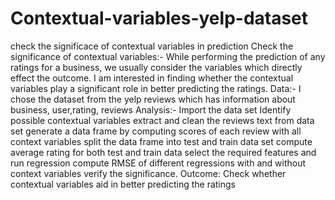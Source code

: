 # Contextual-variables-yelp-dataset
check the significace of contextual variables in prediction
Check the significance of contextual variables:-
While performing the prediction of any ratings for a business, we usually consider the variables which directly effect the outcome. I am interested in finding whether the contextual variables play a significant role in better predicting the ratings.
Data:-
I chose the dataset from the yelp reviews which has information about business, user,rating, reviews
Analysis:-
Import the data set
Identify possible contextual variables
extract and clean the reviews text from data set
generate a data frame by computing scores of each review with all context variables
split the data frame into test and train data set
compute average rating for both test and train data
select the required features and run regression
compute RMSE of different regressions with and without context variables
verify the significance.
Outcome:
Check whether contextual variables aid in better predicting the ratings
